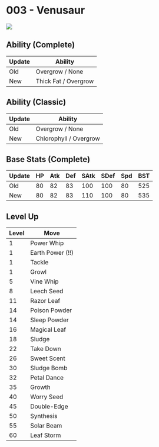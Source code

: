 # 003 - Venusaur
![][003]

## Ability (Complete)

Update | Ability
---    | ---
Old    | Overgrow / None
New    | Thick Fat / Overgrow

## Ability (Classic)

Update | Ability
---    | ---
Old    | Overgrow / None
New    | Chlorophyll / Overgrow

## Base Stats (Complete)

Update | HP | Atk | Def | SAtk | SDef | Spd | BST
---    | ---| --- | --- | ---  | ---  | --- | ---
Old    | 80 |  82 |  83 |  100 |  100 | 80  | 525
New    | 80 |  82 |  83 |  110 |  100 | 80  | 535

## Level Up

Level | Move
---   | ---
  1   | Power Whip
  1   | Earth Power (!!)
  1   | Tackle
  1   | Growl
  5   | Vine Whip
  8   | Leech Seed
 11   | Razor Leaf
 14   | Poison Powder
 14   | Sleep Powder
 16   | Magical Leaf
 18   | Sludge
 22   | Take Down
 26   | Sweet Scent
 30   | Sludge Bomb
 32   | Petal Dance
 35   | Growth
 40   | Worry Seed
 45   | Double-Edge
 50   | Synthesis
 55   | Solar Beam
 60   | Leaf Storm



[003]: ../img/pokemon/003.png
